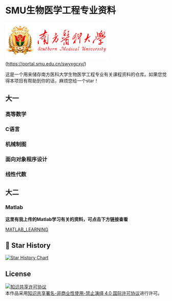 # SMU生物医学工程专业资料

![Southern Medical University](https://github.com/pluckypioneer/SMU_BME_ZILIAO/blob/e72f2d1e7cb4c8f97d81d7eb544d1a9395394532/nfyk-logo.png)(https://portal.smu.edu.cn/swyxgcxy/)

这是一个用来储存南方医科大学生物医学工程专业有关课程资料的仓库。如果您觉得本项目有帮助到你的话，麻烦您给一个star！

## 大一

### 高等数学

### C语言

### 机械制图

### 面向对象程序设计

### 线性代数

## 大二

### Matlab

**这里有我上传的Matlab学习有关的资料，可点击下方链接查看**

[MATLAB_LEARNING](https://github.com/pluckypioneer/Matlab_Learning)

## 💖 Star History

<a href="https://star-history.com/#pluckypioneer/SMU_BME_ZILIAO&Date">
 <picture>
   <source media="(prefers-color-scheme: dark)" srcset="https://api.star-history.com/svg?repos=pluckypioneer/SMU_BME_ZILIAO&type=Date&theme=dark" />
   <source media="(prefers-color-scheme: light)" srcset="https://api.star-history.com/svg?repos=pluckypioneer/SMU_BME_ZILIAO&type=Date" />
   <img alt="Star History Chart" src="https://api.star-history.com/svg?repos=pluckypioneer/SMU_BME_ZILIAO&type=Date" />
 </picture>
</a>

## License
<a rel="license" href="http://creativecommons.org/licenses/by-nc-nd/4.0/"><img alt="知识共享许可协议" style="border-width:0" src="https://i.creativecommons.org/l/by-nc-nd/4.0/88x31.png" /></a><br />本作品采用<a rel="license" href="http://creativecommons.org/licenses/by-nc-nd/4.0/">知识共享署名-非商业性使用-禁止演绎 4.0 国际许可协议</a>进行许可。
